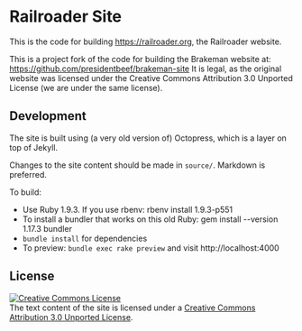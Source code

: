 # Railroader Site

This is the code for building <https://railroader.org>,
the Railroader website.

This is a project fork of the code for building the Brakeman website at:
<https://github.com/presidentbeef/brakeman-site>
It is legal, as the original website was licensed under the
Creative Commons Attribution 3.0 Unported License
(we are under the same license).

## Development

The site is built using (a very old version of) Octopress, which is a layer on top of Jekyll.

Changes to the site content should be made in `source/`. Markdown is preferred.

To build:

* Use Ruby 1.9.3.  If you use rbenv: rbenv install 1.9.3-p551
* To install a bundler that works on this old Ruby: gem install --version 1.17.3 bundler
* `bundle install` for dependencies
* To preview: `bundle exec rake preview` and visit http://localhost:4000



## License

<a rel="license" href="http://creativecommons.org/licenses/by/3.0/"><img alt="Creative Commons License" style="border-width:0" src="http://i.creativecommons.org/l/by/3.0/88x31.png" /></a><br />The text content of the site is licensed under a <a rel="license" href="http://creativecommons.org/licenses/by/3.0/">Creative Commons Attribution 3.0 Unported License</a>.
